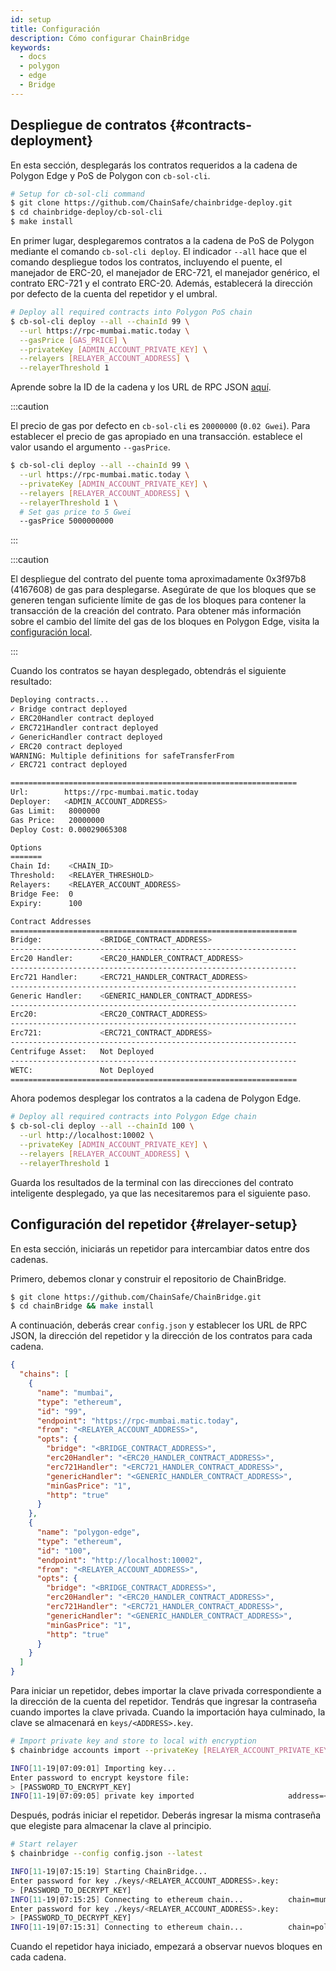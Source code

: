 ```yaml
---
id: setup
title: Configuración
description: Cómo configurar ChainBridge
keywords:
  - docs
  - polygon
  - edge
  - Bridge
---
```


## Despliegue de contratos {#contracts-deployment}

En esta sección, desplegarás los contratos requeridos a la cadena de Polygon Edge y PoS de Polygon con `cb-sol-cli`.

```bash
# Setup for cb-sol-cli command
$ git clone https://github.com/ChainSafe/chainbridge-deploy.git
$ cd chainbridge-deploy/cb-sol-cli
$ make install
```

En primer lugar, desplegaremos contratos a la cadena de PoS de Polygon mediante el comando `cb-sol-cli deploy`. El indicador `--all` hace que el comando despliegue todos los contratos, incluyendo el puente, el manejador de ERC-20, el manejador de ERC-721, el manejador genérico, el contrato ERC-721 y el contrato ERC-20. Además, establecerá la dirección por defecto de la cuenta del repetidor y el umbral.

```bash
# Deploy all required contracts into Polygon PoS chain
$ cb-sol-cli deploy --all --chainId 99 \
  --url https://rpc-mumbai.matic.today \
  --gasPrice [GAS_PRICE] \
  --privateKey [ADMIN_ACCOUNT_PRIVATE_KEY] \
  --relayers [RELAYER_ACCOUNT_ADDRESS] \
  --relayerThreshold 1
```


Aprende sobre la ID de la cadena y los URL de RPC JSON [aquí](/docs/edge/additional-features/chainbridge/definitions).

:::caution

El precio de gas por defecto en `cb-sol-cli` es `20000000` (`0.02 Gwei`). Para establecer el precio de gas apropiado en una transacción. establece el valor usando el argumento `--gasPrice`.

```bash
$ cb-sol-cli deploy --all --chainId 99 \
  --url https://rpc-mumbai.matic.today \
  --privateKey [ADMIN_ACCOUNT_PRIVATE_KEY] \
  --relayers [RELAYER_ACCOUNT_ADDRESS] \
  --relayerThreshold 1 \
  # Set gas price to 5 Gwei
  --gasPrice 5000000000
```

:::

:::caution

El despliegue del contrato del puente toma aproximadamente 0x3f97b8 (4167608) de gas para desplegarse. Asegúrate de que los bloques que se generen tengan suficiente límite de gas de los bloques para contener la transacción de la creación del contrato. Para obtener más información sobre el cambio del límite del gas de los bloques en Polygon Edge, visita
la [configuración local](/docs/edge/get-started/set-up-ibft-locally).

:::

Cuando los contratos se hayan desplegado, obtendrás el siguiente resultado:

```bash
Deploying contracts...
✓ Bridge contract deployed
✓ ERC20Handler contract deployed
✓ ERC721Handler contract deployed
✓ GenericHandler contract deployed
✓ ERC20 contract deployed
WARNING: Multiple definitions for safeTransferFrom
✓ ERC721 contract deployed

================================================================
Url:        https://rpc-mumbai.matic.today
Deployer:   <ADMIN_ACCOUNT_ADDRESS>
Gas Limit:   8000000
Gas Price:   20000000
Deploy Cost: 0.00029065308

Options
=======
Chain Id:    <CHAIN_ID>
Threshold:   <RELAYER_THRESHOLD>
Relayers:    <RELAYER_ACCOUNT_ADDRESS>
Bridge Fee:  0
Expiry:      100

Contract Addresses
================================================================
Bridge:             <BRIDGE_CONTRACT_ADDRESS>
----------------------------------------------------------------
Erc20 Handler:      <ERC20_HANDLER_CONTRACT_ADDRESS>
----------------------------------------------------------------
Erc721 Handler:     <ERC721_HANDLER_CONTRACT_ADDRESS>
----------------------------------------------------------------
Generic Handler:    <GENERIC_HANDLER_CONTRACT_ADDRESS>
----------------------------------------------------------------
Erc20:              <ERC20_CONTRACT_ADDRESS>
----------------------------------------------------------------
Erc721:             <ERC721_CONTRACT_ADDRESS>
----------------------------------------------------------------
Centrifuge Asset:   Not Deployed
----------------------------------------------------------------
WETC:               Not Deployed
================================================================
```

Ahora podemos desplegar los contratos a la cadena de Polygon Edge.

```bash
# Deploy all required contracts into Polygon Edge chain
$ cb-sol-cli deploy --all --chainId 100 \
  --url http://localhost:10002 \
  --privateKey [ADMIN_ACCOUNT_PRIVATE_KEY] \
  --relayers [RELAYER_ACCOUNT_ADDRESS] \
  --relayerThreshold 1
```

Guarda los resultados de la terminal con las direcciones del contrato inteligente desplegado, ya que las necesitaremos para el siguiente paso.

## Configuración del repetidor {#relayer-setup}

En esta sección, iniciarás un repetidor para intercambiar datos entre dos cadenas.

Primero, debemos clonar y construir el repositorio de ChainBridge.

```bash
$ git clone https://github.com/ChainSafe/ChainBridge.git
$ cd chainBridge && make install
```

A continuación, deberás crear `config.json` y establecer los URL de RPC JSON, la dirección del repetidor y la dirección de los contratos para cada cadena.

```json
{
  "chains": [
    {
      "name": "mumbai",
      "type": "ethereum",
      "id": "99",
      "endpoint": "https://rpc-mumbai.matic.today",
      "from": "<RELAYER_ACCOUNT_ADDRESS>",
      "opts": {
        "bridge": "<BRIDGE_CONTRACT_ADDRESS>",
        "erc20Handler": "<ERC20_HANDLER_CONTRACT_ADDRESS>",
        "erc721Handler": "<ERC721_HANDLER_CONTRACT_ADDRESS>",
        "genericHandler": "<GENERIC_HANDLER_CONTRACT_ADDRESS>",
        "minGasPrice": "1",
        "http": "true"
      }
    },
    {
      "name": "polygon-edge",
      "type": "ethereum",
      "id": "100",
      "endpoint": "http://localhost:10002",
      "from": "<RELAYER_ACCOUNT_ADDRESS>",
      "opts": {
        "bridge": "<BRIDGE_CONTRACT_ADDRESS>",
        "erc20Handler": "<ERC20_HANDLER_CONTRACT_ADDRESS>",
        "erc721Handler": "<ERC721_HANDLER_CONTRACT_ADDRESS>",
        "genericHandler": "<GENERIC_HANDLER_CONTRACT_ADDRESS>",
        "minGasPrice": "1",
        "http": "true"
      }
    }
  ]
}
```

Para iniciar un repetidor, debes importar la clave privada correspondiente a la dirección de la cuenta del repetidor. Tendrás que ingresar la contraseña cuando importes la clave privada. Cuando la importación haya culminado, la clave se almacenará en `keys/<ADDRESS>.key`.

```bash
# Import private key and store to local with encryption
$ chainbridge accounts import --privateKey [RELAYER_ACCOUNT_PRIVATE_KEY]

INFO[11-19|07:09:01] Importing key...
Enter password to encrypt keystore file:
> [PASSWORD_TO_ENCRYPT_KEY]
INFO[11-19|07:09:05] private key imported                     address=<RELAYER_ACCOUNT_ADDRESS> file=.../keys/<RELAYER_ACCOUNT_ADDRESS>.key
```

Después, podrás iniciar el repetidor. Deberás ingresar la misma contraseña que elegiste para almacenar la clave al principio.

```bash
# Start relayer
$ chainbridge --config config.json --latest

INFO[11-19|07:15:19] Starting ChainBridge...
Enter password for key ./keys/<RELAYER_ACCOUNT_ADDRESS>.key:
> [PASSWORD_TO_DECRYPT_KEY]
INFO[11-19|07:15:25] Connecting to ethereum chain...          chain=mumbai url=<JSON_RPC_URL>
Enter password for key ./keys/<RELAYER_ACCOUNT_ADDRESS>.key:
> [PASSWORD_TO_DECRYPT_KEY]
INFO[11-19|07:15:31] Connecting to ethereum chain...          chain=polygon-edge url=<JSON_RPC_URL>
```

Cuando el repetidor haya iniciado, empezará a observar nuevos bloques en cada cadena.
